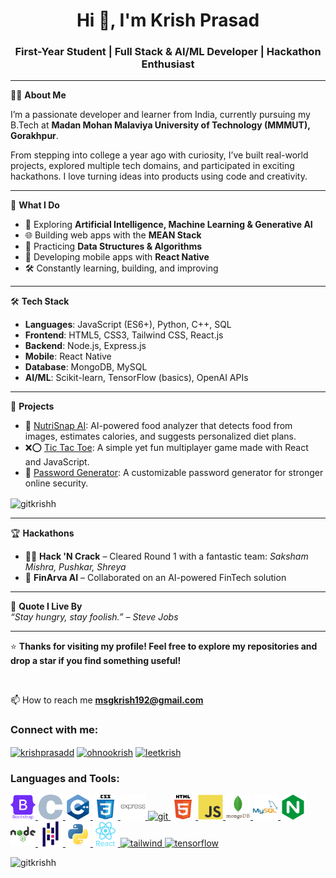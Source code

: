 
<h1 align="center">Hi 👋, I'm Krish Prasad</h1>
<h3 align="center">First-Year Student | Full Stack & AI/ML Developer | Hackathon Enthusiast</h3>

---

🧑‍💻 **About Me**

I’m a passionate developer and learner from India, currently pursuing my B.Tech at **Madan Mohan Malaviya University of Technology (MMMUT), Gorakhpur**.

From stepping into college a year ago with curiosity, I’ve built real-world projects, explored multiple tech domains, and participated in exciting hackathons. I love turning ideas into products using code and creativity.

---

🚀 **What I Do**
- 🔬 Exploring **Artificial Intelligence, Machine Learning & Generative AI**
- 🌐 Building web apps with the **MEAN Stack**
- 🧠 Practicing **Data Structures & Algorithms**
- 📱 Developing mobile apps with **React Native**
- 🛠️ Constantly learning, building, and improving

---

🛠️ **Tech Stack**
- **Languages**: JavaScript (ES6+), Python, C++, SQL
- **Frontend**: HTML5, CSS3, Tailwind CSS, React.js
- **Backend**: Node.js, Express.js
- **Mobile**: React Native
- **Database**: MongoDB, MySQL
- **AI/ML**: Scikit-learn, TensorFlow (basics), OpenAI APIs

---

🌟 **Projects**
- 🥗 [NutriSnap AI](#): AI-powered food analyzer that detects food from images, estimates calories, and suggests personalized diet plans.
- ❌⭕ [Tic Tac Toe](#): A simple yet fun multiplayer game made with React and JavaScript.
- 🔐 [Password Generator](#): A customizable password generator for stronger online security.
<p><img align="center" src="https://github-readme-streak-stats.herokuapp.com/?user=gitkrishh&" alt="gitkrishh" /></p>

---

🏆 **Hackathons**
- 👨‍💻 **Hack 'N Crack** – Cleared Round 1 with a fantastic team: *Saksham Mishra, Pushkar, Shreya*
- 💼 **FinArva AI** – Collaborated on an AI-powered FinTech solution

---

💬 **Quote I Live By**  
*“Stay hungry, stay foolish.” – Steve Jobs*

---

⭐ **Thanks for visiting my profile! Feel free to explore my repositories and drop a star if you find something useful!**  


<p align="left"> <a href="https://twitter.com/" target="blank"><img src="https://img.shields.io/twitter/follow/?logo=twitter&style=for-the-badge" alt="" /></a> </p>

📫 How to reach me **msgkrish192@gmail.com**

<h3 align="left">Connect with me:</h3>
<p align="left">
<a href="https://linkedin.com/in/krishprasadd" target="blank"><img align="center" src="https://raw.githubusercontent.com/rahuldkjain/github-profile-readme-generator/master/src/images/icons/Social/linked-in-alt.svg" alt="krishprasadd" height="30" width="40" /></a>
<a href="https://instagram.com/ohnookrish" target="blank"><img align="center" src="https://raw.githubusercontent.com/rahuldkjain/github-profile-readme-generator/master/src/images/icons/Social/instagram.svg" alt="ohnookrish" height="30" width="40" /></a>
<a href="https://www.leetcode.com/leetkrish" target="blank"><img align="center" src="https://raw.githubusercontent.com/rahuldkjain/github-profile-readme-generator/master/src/images/icons/Social/leet-code.svg" alt="leetkrish" height="30" width="40" /></a>
</p>


<h3 align="left">Languages and Tools:</h3>
<p align="left"> <a href="https://getbootstrap.com" target="_blank" rel="noreferrer"> <img src="https://raw.githubusercontent.com/devicons/devicon/master/icons/bootstrap/bootstrap-plain-wordmark.svg" alt="bootstrap" width="40" height="40"/> </a> <a href="https://www.cprogramming.com/" target="_blank" rel="noreferrer"> <img src="https://raw.githubusercontent.com/devicons/devicon/master/icons/c/c-original.svg" alt="c" width="40" height="40"/> </a> <a href="https://www.w3schools.com/cpp/" target="_blank" rel="noreferrer"> <img src="https://raw.githubusercontent.com/devicons/devicon/master/icons/cplusplus/cplusplus-original.svg" alt="cplusplus" width="40" height="40"/> </a> <a href="https://www.w3schools.com/css/" target="_blank" rel="noreferrer"> <img src="https://raw.githubusercontent.com/devicons/devicon/master/icons/css3/css3-original-wordmark.svg" alt="css3" width="40" height="40"/> </a> <a href="https://expressjs.com" target="_blank" rel="noreferrer"> <img src="https://raw.githubusercontent.com/devicons/devicon/master/icons/express/express-original-wordmark.svg" alt="express" width="40" height="40"/> </a> <a href="https://git-scm.com/" target="_blank" rel="noreferrer"> <img src="https://www.vectorlogo.zone/logos/git-scm/git-scm-icon.svg" alt="git" width="40" height="40"/> </a> <a href="https://www.w3.org/html/" target="_blank" rel="noreferrer"> <img src="https://raw.githubusercontent.com/devicons/devicon/master/icons/html5/html5-original-wordmark.svg" alt="html5" width="40" height="40"/> </a> <a href="https://developer.mozilla.org/en-US/docs/Web/JavaScript" target="_blank" rel="noreferrer"> <img src="https://raw.githubusercontent.com/devicons/devicon/master/icons/javascript/javascript-original.svg" alt="javascript" width="40" height="40"/> </a> <a href="https://www.mongodb.com/" target="_blank" rel="noreferrer"> <img src="https://raw.githubusercontent.com/devicons/devicon/master/icons/mongodb/mongodb-original-wordmark.svg" alt="mongodb" width="40" height="40"/> </a> <a href="https://www.mysql.com/" target="_blank" rel="noreferrer"> <img src="https://raw.githubusercontent.com/devicons/devicon/master/icons/mysql/mysql-original-wordmark.svg" alt="mysql" width="40" height="40"/> </a> <a href="https://www.nginx.com" target="_blank" rel="noreferrer"> <img src="https://raw.githubusercontent.com/devicons/devicon/master/icons/nginx/nginx-original.svg" alt="nginx" width="40" height="40"/> </a> <a href="https://nodejs.org" target="_blank" rel="noreferrer"> <img src="https://raw.githubusercontent.com/devicons/devicon/master/icons/nodejs/nodejs-original-wordmark.svg" alt="nodejs" width="40" height="40"/> </a> <a href="https://pandas.pydata.org/" target="_blank" rel="noreferrer"> <img src="https://raw.githubusercontent.com/devicons/devicon/2ae2a900d2f041da66e950e4d48052658d850630/icons/pandas/pandas-original.svg" alt="pandas" width="40" height="40"/> </a> <a href="https://www.python.org" target="_blank" rel="noreferrer"> <img src="https://raw.githubusercontent.com/devicons/devicon/master/icons/python/python-original.svg" alt="python" width="40" height="40"/> </a> <a href="https://reactjs.org/" target="_blank" rel="noreferrer"> <img src="https://raw.githubusercontent.com/devicons/devicon/master/icons/react/react-original-wordmark.svg" alt="react" width="40" height="40"/> </a> <a href="https://tailwindcss.com/" target="_blank" rel="noreferrer"> <img src="https://www.vectorlogo.zone/logos/tailwindcss/tailwindcss-icon.svg" alt="tailwind" width="40" height="40"/> </a> <a href="https://www.tensorflow.org" target="_blank" rel="noreferrer"> <img src="https://www.vectorlogo.zone/logos/tensorflow/tensorflow-icon.svg" alt="tensorflow" width="40" height="40"/> </a> </p>



<p><img align="left" src="https://github-readme-stats.vercel.app/api/top-langs?username=gitkrishh&show_icons=true&locale=en&layout=compact" alt="gitkrishh" /></p>



